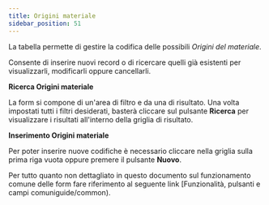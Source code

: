 ```yaml
---
title: Origini materiale
sidebar_position: 51
---
```


La tabella permette di gestire la codifica delle possibili *Origini del materiale*.

Consente di inserire nuovi record o di ricercare quelli già esistenti per visualizzarli, modificarli oppure cancellarli.

**Ricerca Origini materiale**

La form si compone di un'area di filtro e da una di risultato. Una volta impostati tutti i filtri desiderati, basterà cliccare sul pulsante **Ricerca** per visualizzare i risultati all'interno della griglia di risultato.

**Inserimento Origini materiale**

Per poter inserire nuove codifiche è necessario cliccare nella griglia sulla prima riga vuota oppure premere il pulsante **Nuovo**.

Per tutto quanto non dettagliato in questo documento sul funzionamento comune delle form fare riferimento al seguente link [Funzionalità, pulsanti e campi comuniguide/common).